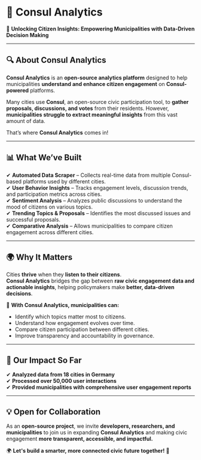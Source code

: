# 📌 Consul Analytics  

🚀 **Unlocking Citizen Insights: Empowering Municipalities with Data-Driven Decision Making**  

---

## 🔍 About Consul Analytics  
**Consul Analytics** is an **open-source analytics platform** designed to help municipalities **understand and enhance citizen engagement** on **Consul-powered** platforms.  

Many cities use **Consul**, an open-source civic participation tool, to **gather proposals, discussions, and votes** from their residents. However, **municipalities struggle to extract meaningful insights** from this vast amount of data.  

That’s where **Consul Analytics** comes in!  

---

## 📊 What We’ve Built  
✔ **Automated Data Scraper** – Collects real-time data from multiple Consul-based platforms used by different cities.  
✔ **User Behavior Insights** – Tracks engagement levels, discussion trends, and participation metrics across cities.  
✔ **Sentiment Analysis** – Analyzes public discussions to understand the mood of citizens on various topics.  
✔ **Trending Topics & Proposals** – Identifies the most discussed issues and successful proposals.  
✔ **Comparative Analysis** – Allows municipalities to compare citizen engagement across different cities.  

---

## 🌍 Why It Matters  
Cities **thrive** when they **listen to their citizens**.  
**Consul Analytics** bridges the gap between **raw civic engagement data and actionable insights**, helping policymakers make **better, data-driven decisions**.  

📢 **With Consul Analytics, municipalities can:**  
- Identify which topics matter most to citizens.  
- Understand how engagement evolves over time.  
- Compare citizen participation between different cities.  
- Improve transparency and accountability in governance.  

---

## 🚀 Our Impact So Far  
✔ **Analyzed data from 18 cities in Germany**  
✔ **Processed over 50,000 user interactions**  
✔ **Provided municipalities with comprehensive user engagement reports**  

---

## 💡 Open for Collaboration  
As an **open-source project**, we invite **developers, researchers, and municipalities** to join us in expanding **Consul Analytics** and making civic engagement **more transparent, accessible, and impactful.**  

🌍 **Let's build a smarter, more connected civic future together!** 🚀  

